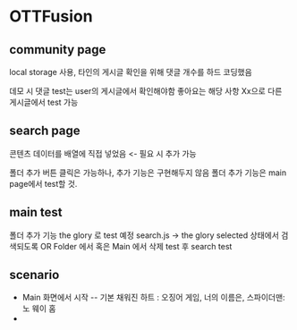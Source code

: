 # OTTFusion

## community page

local storage 사용,
타인의 게시글 확인을 위해 댓글 개수를 하드 코딩했음

데모 시 댓글 test는 user의 게시글에서 확인해야함
좋아요는 해당 사항 Xx으로 다른 게시글에서 test 가능

## search page

콘텐츠 데이터를 배열에 직접 넣었음 <- 필요 시 추가 가능

폴더 추가 버튼 클릭은 가능하나, 추가 기능은 구현해두지 않음
폴더 추가 기능은 main page에서 test할 것.

## main test
폴더 추가 기능 the glory 로 test 예정 
search.js -> the glory selected 상태에서 검색되도록 
OR 
Folder 에서 혹은 Main 에서 삭제 test 후 search test


## scenario
- Main 화면에서 시작
-- 기본 채워진 하트 : 오징어 게임, 너의 이름은, 스파이더맨: 노 웨이 홈
- 